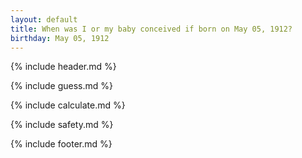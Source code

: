```yaml
---
layout: default
title: When was I or my baby conceived if born on May 05, 1912?
birthday: May 05, 1912
---
```


{% include header.md %}

{% include guess.md %}

{% include calculate.md %}

{% include safety.md %}

{% include footer.md %}



